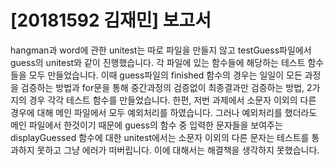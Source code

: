 # [20181592 김재민] 보고서

hangman과 word에 관한 unitest는 따로 파일을 만들지 않고 testGuess파일에서 guess의 unitest와 같이 진행했습니다. 각 파일에 있는 함수들에 해당하는 테스트 함수들을 모두 만들었습니다. 이때 guess파일의 finished 함수의 경우는 일일이 모든 과정을 검증하는 방법과 for문을 통해 중간과정의 검증없이 최종결과만 검증하는 방법, 2가지의 경우 각각 테스트 함수를 만들었습니다. 한편, 저번 과제에서 소문자 이외의 다른 경우에 대해 메인 파일에서 모두 예외처리를 하였습니다. 그러나 예외처리를 했더라도 메인 파일에서 한것이기 때문에 guess의 함수 중 입력한 문자들을 보여주는 displayGuessed 함수에 대한 unitest에서는 소문자 이외의 다른 문자는 테스트를 통과하지 못하고 그냥 에러가 떠버립니다. 이에 대해서는 해결책을 생각하지 못했습니다. 
